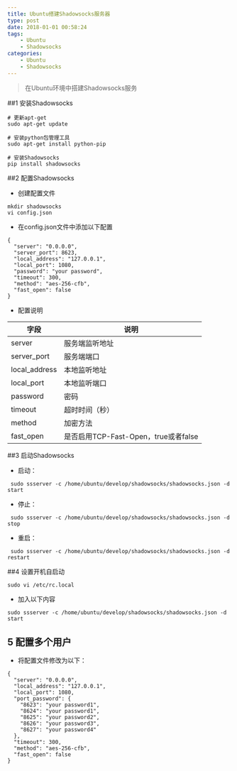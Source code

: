 ```yaml
---
title: Ubuntu搭建Shadowsocks服务器
type: post
date: 2018-01-01 00:58:24
tags:
    - Ubuntu
    - Shadowsocks 
categories: 
    - Ubuntu
    - Shadowsocks 
---
```


> 在Ubuntu环境中搭建Shadowsocks服务

##1 安装Shadowsocks

```
# 更新apt-get
sudo apt-get update

# 安装python包管理工具
sudo apt-get install python-pip

# 安装Shadowsocks
pip install shadowsocks
```

##2 配置Shadowsocks

- 创建配置文件

```
mkdir shadowsocks
vi config.json
```
- 在config.json文件中添加以下配置

```
{
  "server": "0.0.0.0",
  "server_port": 8623,
  "local_address": "127.0.0.1",
  "local_port": 1080,
  "password": "your password",
  "timeout": 300,
  "method": "aes-256-cfb",
  "fast_open": false
}
```
- 配置说明

| 字段 | 说明|
|----|----|
|server|服务端监听地址|
|server_port|服务端端口|
|local_address|本地监听地址|
|local_port|本地监听端口|
|password|密码|
|timeout|超时时间（秒）|
|method|加密方法|
|fast_open|是否启用TCP-Fast-Open，true或者false|


##3 启动Shadowsocks

- 启动：

```
 sudo ssserver -c /home/ubuntu/develop/shadowsocks/shadowsocks.json -d start
```


- 停止：

```
 sudo ssserver -c /home/ubuntu/develop/shadowsocks/shadowsocks.json -d stop
```


- 重启：

```
 sudo ssserver -c /home/ubuntu/develop/shadowsocks/shadowsocks.json -d restart
```

##4 设置开机自启动

```
sudo vi /etc/rc.local
```
- 加入以下内容

```
sudo ssserver -c /home/ubuntu/develop/shadowsocks/shadowsocks.json -d start
```

## 5  配置多个用户
- 将配置文件修改为以下：

```
{
  "server": "0.0.0.0",
  "local_address": "127.0.0.1",
  "local_port": 1080,
  "port_password": {
    "8623": "your password1",
    "8624": "your password1",
    "8625": "your password2",
    "8626": "your password3",
    "8627": "your password4"
  },
  "timeout": 300,
  "method": "aes-256-cfb",
  "fast_open": false
}
```